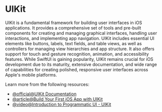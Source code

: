 # UIKit

UIKit is a fundamental framework for building user interfaces in iOS applications. It provides a comprehensive set of tools and pre-built components for creating and managing graphical interfaces, handling user interactions, and implementing app navigation. UIKit includes essential UI elements like buttons, labels, text fields, and table views, as well as controllers for managing view hierarchies and app structure. It also offers support for touch and gesture recognition, animation, and accessibility features. While SwiftUI is gaining popularity, UIKit remains crucial for iOS development due to its maturity, extensive documentation, and wide range of capabilities for creating polished, responsive user interfaces across Apple's mobile platforms.

Learn more from the following resources: 

- [@official@UIKit Documentation](https://developer.apple.com/documentation/uikit)
- [@article@Build Your First iOS App with UIKit](https://daily.dev/blog/build-your-first-ios-app-with-uikit-beginners-guide)
- [@video@Introduction to Programmatic UI - UIKit](https://www.youtube.com/watch?v=_U6_l58Cv4E)
